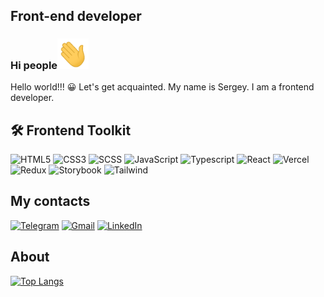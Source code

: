 ## Front-end developer

### Hi people<img src="img/hello.gif" width="50px" style="max-width:50%;">

<p>Hello world!!! 😀 Let's get acquainted. My name is Sergey.
I am a frontend developer.
</p>

<h2>🛠 Frontend Toolkit </h2>

![HTML5](https://camo.githubusercontent.com/7ac946f824b95b5962cb75d4ef2c496bdae276d5da7316d82dfbfbae9c8be270/68747470733a2f2f696d672e736869656c64732e696f2f62616467652f2d48544d4c2d3039303930393f7374796c653d666f722d7468652d6261646765266c6f676f3d48544d4c266c6f676f436f6c6f723d653334633236)
![CSS3](https://camo.githubusercontent.com/e7527bcf8ddbe2bd54c6528dcc85ec50cae0e0b75c5ef54e316ef89fc7672273/68747470733a2f2f696d672e736869656c64732e696f2f62616467652f2d4353532d3039303930393f7374796c653d666f722d7468652d6261646765266c6f676f3d435353266c6f676f436f6c6f723d333137386336)
![SCSS](https://camo.githubusercontent.com/d8c09353c68672180331392b4c598cfc4bbde9c8532a1bb8f7b78a2f6d95aeb9/68747470733a2f2f696d672e736869656c64732e696f2f62616467652f2d534353532d3039303930393f7374796c653d666f722d7468652d6261646765266c6f676f3d53435353266c6f676f436f6c6f723d653334633236)
![JavaScript](https://camo.githubusercontent.com/d8c09353c68672180331392b4c598cfc4bbde9c8532a1bb8f7b78a2f6d95aeb9/68747470733a2f2f696d672e736869656c64732e696f2f62616467652f2d534353532d3039303930393f7374796c653d666f722d7468652d6261646765266c6f676f3d53435353266c6f676f436f6c6f723d653334633236)
![Typescript](bf8e4ed4de18c2b27d773bf6ec59efe0aa0c61f74bd138ca73b5c31ff74c6684)
![React](https://img.shields.io/badge/react-%2320232a.svg?style=for-the-badge&logo=react&logoColor=%2361DAFB)
![Vercel](https://img.shields.io/badge/Vercel-000000?style=for-the-badge&logo=vercel&logoColor=white)
![Redux](https://img.shields.io/badge/Redux-593D88?style=for-the-badge&logo=redux&logoColor=white)
![Storybook](https://img.shields.io/badge/storybook-FF4785?style=for-the-badge&logo=storybook&logoColor=white)
![Tailwind](https://img.shields.io/badge/Tailwind_CSS-38B2AC?style=for-the-badge&logo=tailwind-css&logoColor=white)

<h2>My contacts</h2>

<a href="https://t.me/MARsS3030">![Telegram](https://img.shields.io/badge/Telegram-2CA5E0?style=for-the-badge&logo=telegram&logoColor=white)</a>
<a href="mailto:sshurkhovetskii@gmail.com">![Gmail](https://img.shields.io/badge/Gmail-D14836?style=for-the-badge&logo=gmail&logoColor=white)</a>
<a href="https://www.linkedin.com/in/sergey-shurkhovetskii-13183a256/">![LinkedIn](https://img.shields.io/badge/linkedin-%230077B5.svg?style=for-the-badge&logo=linkedin&logoColor=white)</a>

<h2>About</h2>

[![Top Langs](https://github-readme-stats.vercel.app/api/top-langs/?username=SergeyShurkhovetckii&layout=compact&theme=vision-friendly-dark)](https://github.com/SergeyShurkhovetckii/github-readme-stats)

